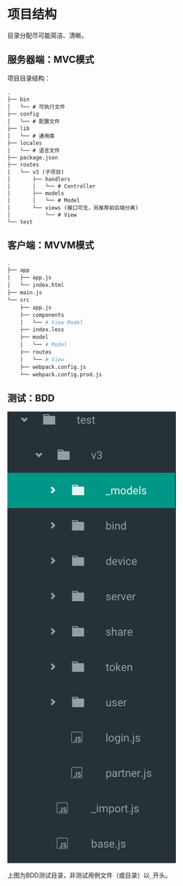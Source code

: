 # 项目结构

目录分配尽可能简洁、清晰。

## 服务器端：MVC模式

项目目录结构：

```
.
├── bin
│   └── # 可执行文件
├── config
│   └── # 配置文件
├── lib
│   └── # 通用类
├── locales
│   └── # 语言文件
├── package.json
├── routes
│   └── v3 (子项目)
│       ├── handlers
│       │   └── # Controller
│       ├── models
│       │   └── # Model
│       └── views (接口可无，另推荐前后端分离)
│           └── # View
└── test
```

## 客户端：MVVM模式

```bash
.
├── app
│   ├── app.js
│   └── index.html
├── main.js
└── src
    ├── app.js
    ├── components
    │   └── # View Model
    ├── index.less
    ├── model
    │   └── # Model
    ├── routes
    │   └── # View
    ├── webpack.config.js
    └── webpack.config.prod.js
```

## 测试：BDD

![BDD](/_static/experience/project/test.png)

上图为BDD测试目录，非测试用例文件（或目录）以`_`开头。
